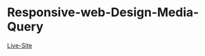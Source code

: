 # Responsive-web-Design-Media-Query
[Live-Site](https://ishrakabir.github.io/Responsive-web-Design-Media-Query-/) 
